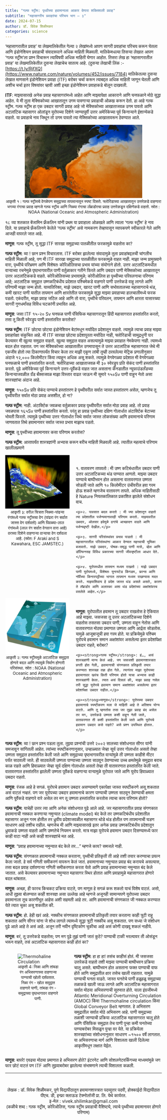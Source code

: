 ```yaml
---
title: "गल्फ स्ट्रीम: पृथ्वीच्या हवामानाला आकार देणारा शक्तिशाली प्रवाह"
subtitle: "महासागरीय प्रवाहाांचा परिचय भाग – ३"
date: 2024-07-15
author: डॉ. विवेक शिळीमकर
categories: science
---
```


‘महासागरातील प्रवाह’ या लेखमालिकेतील गेल्या २ लेखांमध्ये आपण सागरी प्रवाहांचा परिचय करून घेतला आणि इंडोनेशियन प्रवाहाची संवादरूपाने अधिक माहिती मिळवली. मालिकेमधल्या तिसऱ्या लेखात आपण ‘गल्फ स्ट्रीम’ला प्रश्न विचारून त्याविषयी अधिक माहिती घेणार आहोत. तिसरा लेख हा ‘महासागरातील प्रवाह’ या लेखमालिकेतील दुसऱ्या लेखाचेच सातत्य आहे. (दुसऱ्या लेखाची लिंक :- [https://t.ly/RjfXQ](https://www.nature.com/nature/volumes/452/issues/7184)
मालिकेतल्या दुसऱ्या लेखात माणसाने इंडोनेशियन प्रवाहा (ITF) बरोबर चर्चा करून त्याबद्दल अधिक माहिती जाणून घेतली आणि अशीच चर्चा इतर विषयांवर व्हावी अशी इच्छा इंडोनेशियन प्रवाहाकडे बोलून दाखवली. 

__ITF__: माझ्यासारखे अनेक प्रवाह महासागरांमध्ये आहेत आणि माझ्यापेक्षा आकाराने आणि घनफळाने मोठे सुद्धा आहेत. ये मी तुला मेक्सिकोच्या आखातातून उगम पावणाऱ्या प्रवाहाची ओळख करून देतो. 
हा आहे गल्फ स्ट्रीम. गल्फ स्ट्रीम हा एक उबदार सागरी प्रवाह आहे जो मेक्सिकोच्या आखाताजवळ उगम पावतो आणि अटलांटिक महासागर ओलांडून युरोपच्या दिशेने जाण्यापूर्वी उत्तर अमेरिकेच्या पूर्व किनार्‍याने ईशान्येकडे वाहतो. या प्रवाहाचे नाव जिथून तो उगम पावतो त्या मेक्सिकोच्या आखातावरून ठेवण्यात आले. 


<div style="display: flex; align-items: flex-start;">

<div style="flex: 1; text-align: center;">
    <img src="https://raw.githubusercontent.com/vivek-shilimkar/science-interpreter/main/_images/article-3/image1.jpeg" alt="गुल्फस्ट्रीम" style="width: 75%; height: auto;">
    <figcaption style="text-align: center; font-size: small;">आकृती १ : गल्फ स्ट्रीमचे वेगळेपण समुद्राच्या तापमानातून स्पष्ट दिसते. फ्लोरिडाच्या आखातातून उत्तरेकडे वाहणारा भगव्या रंगाचा प्रवाह म्हणजे गल्फ स्ट्रीम आणि निळ्या रंगाचा लॅब्राडोरचा प्रवाह उत्तरेकडून दक्षिणेकडे वाहतो. स्रोत : NOAA (National Oceanic and Atmospheric Administration)</figcaption>
</div>

</div>

<br>
१८ व्या शतकात बेंजामिन फ्रँकलिन यांनी प्रथम या प्रवाहाला ओळखले आणि त्याला ‘गल्फ स्ट्रीम’ हे नाव दिले. या प्रवाहाचे फ्रँकलिनने केलेले ‘गल्फ स्ट्रीम’ असे नामकरण तेव्हापासून व्यापकपणे स्वीकारले गेले आणि आजही वापरले जात आहे.

__माणूस__: गल्फ स्ट्रीम, तू सुद्धा ITF सारखा समुद्राच्या पातळीतील फरकामुळे वाहतोस का?

__गल्फ स्ट्रीम__: व्वा ! छान प्रश्न विचारलास. ITF बरोबर झालेल्या संवादामुळे तुला प्रवाहांबद्दलची चांगलीच माहिती मिळाली आहे, पण मी ITF सारखा समुद्राच्या पातळीतील फरकामुळे वाहत नाही. माझा जन्म प्रामुख्याने वारा, पृथ्वीचे परिभ्रमण आणि विशेषतः कोरिओलिसचा प्रभाव यांच्या संयोगाने होतो. उत्तर अटलांटिकमधील वाऱ्याच्या रचनेमुळे पृष्ठभागावरील पाणी वर्तुळाकार गतीने फिरते आणि उबदार पाणी मेक्सिकोच्या आखातातून उत्तर अटलांटिककडे वाहते. कोरिओलिसच्या प्रभावामुळे; कोरीओलिस हा पृथ्वीच्या परिवलनाचा परिणाम आहे; अटलांटिक समुद्रात उष्णकटिबंधीय प्रदेशात पश्चिमेकडे वाहणारे पाणी उत्तरेकडे वाहू लागते आणि परिणामी माझा जन्म होतो. याव्यतिरिक्त, माझे उबदार, खारट पाणी आणि सभोवतालच्या महासागराचे थंड, कमी खारट पाणी यातील तापमान आणि क्षारतेतील फरकामुळे सुद्धा माझ्या प्रवाहाच्या हालचालीमध्ये फरक पडतो. एकंदरीत, माझा प्रवाह जटिल आहे आणि तो वारा, पृथ्वीचे परिवलन, तापमान आणि क्षारता यासारख्या सागरी गुणधर्मांसह विविध घटकांनी प्रभावित आहे. 

__माणूस__: जसा ITF १५-२० Sv  घनफळ पाणी पॅसिफिक महासागरातून हिंदी महासागरात हस्तांतरित करतो, तसा तू किती स्वेरड्रुप पाणी हस्तांतरित करतोस?

__गल्फ स्ट्रीम__: ITF छोट्या छोट्या इंडोनेशियन बेटांमधून मर्यादित प्रदेशातून वाहतो. त्यामुळे त्याचा प्रवाह माझ्या प्रवाहापेक्षा संकुचित आहे. मी ITF सारखा छोट्या प्रदेशापुरता  मर्यादित नाही, फ्लोरिडाची सामुद्रधुनी पार केल्यावर मी खुल्या समुद्रात वाहतो. खुल्या समुद्रात वाहत असल्यामुळे माझ्या प्रवाहात नेमकेपणा नाही. त्यामध्ये बदल होत राहतात. पण जर मेक्सिकोच्या आखातातील उगमापासून ते उत्तर अटलांटिक महासागरात जेथे मी एकजीव होतो त्या ठिकाणापर्यंत विचार केला तर माझी एकूण लांबी तुम्ही ठरवलेल्या मेट्रिक प्रणालीनुसार अंदाजे १२,००० किलोमीटर किंवा त्याहून अधिक असू शकते. त्यामुळे वेगवेगळ्या प्रदेशात मी वेगवेगळ्या घनफळाचे पाणी हस्तांतरित करतो. फ्लोरिडाच्या आखाताजवळ मी ३० स्वेरड्रुप प्रति सेकंद पाणी हस्तांतरित करतो. पुढे अमेरिकेच्या पूर्व किनार्‍याने उत्तर-पूर्वेकडे वाहत जात असताना कॅनडातील न्यूफाउंडलँडच्या किनार्‍याजवळील ग्रँड बँक्सजवळ माझा विस्तार वाढत जाऊन मी सुमारे १५०Sv पाणी वाहून नेतो असा शास्त्रज्ञांचा अंदाज आहे.

__माणूस__: १५०Sv प्रति सेकंद पाण्याचे हस्तांतरण हे पृथ्वीवरील सर्वात जास्त हस्तांतरण असेल, म्हणजेच तू पृथ्वीवरील सर्वात मोठा प्रवाह असशील, हो ना?

__गल्फ स्ट्रीम__: नाही. अंटार्क्टिक जवळचा वर्तुळाकार प्रवाह पृथ्वीवरील सर्वात मोठा प्रवाह आहे. तो प्रवाह जवळपास १६५Sv पाणी हस्तांतरित करतो. परंतु हा प्रवाह पृथ्वीच्या दक्षिण गोलार्धात अंटार्क्टिक बेटाच्या भोवती फिरतो. त्यामुळे पृथ्वीच्या उत्तर गोलार्धात जिथे सर्वात जास्त लोकसंख्या आणि हवामानाचे परिणाम जाणवतात तिथे हवामानावर सर्वात जास्त प्रभाव माझाच पडतो.

__माणूस__: तू पृथ्वीच्या हवामानावर कसा परिणाम करतोस?

__गल्फ स्ट्रीम__: आत्तापर्यंत शास्त्रज्ञांनी अभ्यास करून बरीच माहिती मिळवली आहे. त्यातील महत्वाचे परिणाम खालीलप्रमाणे

<div style="display: flex; align-items: flex-start;">

  <div style="flex: 1.5; max-width: 50%; margin-right: 20px;">
    <figure style="margin: 0;">
      <img src="https://raw.githubusercontent.com/vivek-shilimkar/science-interpreter/main/_images/article-3/image2.png" alt="गुल्फस्ट्रीम मुळे होणारी उष्णतेची देवाण घेवाण" style="width: 100%; height: auto;">
      <figcaption style="text-align: center; font-size: small;">
        आकृती ३: वरील चित्रात निळ्या-पांढऱ्या रंगांमध्ये गल्फ स्ट्रीमचा वेग (पांढरा रंग सर्वात जास्त वेग दर्शवतो) आणि पिवळ्या-लाल रंगांमध्ये (लाल रंग सर्वात वेगवान वारा आहे) वरच्या दिशेने वाहणाऱ्या वाऱ्याचा वेग दर्शवला आहे. (स्रोत: F Araki and S Kawahara, ESC JAMSTEC.)
      </figcaption>
    </figure>
  </div>

  <div style="flex: 2; padding-top: 20px;">
    <p>१. वातावरण तापवतो :  मी उष्ण कटिबंधातील उबदार पाणी उत्तर अटलांटिकच्या थंड पाण्यात आणतो. माझ्या उबदार पाण्याचे बाष्पीभवन होत असताना वातावरणात उष्णता सोडली जाते आणि १० किलोमीटर उंचीवरील हवा गरम होऊ शकते म्हणजेच वातावरण तापते. अधिक माहितीसाठी हे Nature नियतकालिकात प्रकाशित झालेले संशोधन वाच.</p>

    <p>२. पावसात बदल करतो : मी ज्या प्रदेशातून वाहतो त्या प्रदेशातील पर्जन्यमानावरही परिणाम करतो. माझ्यावरील उबदार, ओलसर हवेमुळे ढगांचे आच्छादन वाढते आणि पर्जन्यवृष्टी देखील.</p>

    <p>३. सागरी परिसंस्थांवर प्रभाव पाडतो : मी महासागरातील परिसंस्थांना आकार देण्यात महत्त्वाची भूमिका बजावतो. माझे उबदार, पोषक-समृद्ध पाणी मासे, व्हेल आणि डॉल्फिनसह विविध प्रकारच्या सागरी जीवसृष्टीला आधार देते.</p>

    <p>४. युरोपमधील तापमान मध्यम राखतो : माझे उबदार पाणी युरोपमध्ये, विशेषतः युनायटेड किंगडम, फ्रान्स आणि नॉर्वेच्या किनारपट्टीच्या भागात तापमान मध्यम राखण्यास मदत करते. माझ्याशिवाय हे प्रदेश जास्त थंड असले असते, कारण ते लॅब्राडोर आणि अलास्का अशा थंड प्रदेशांच्या अक्षांशांवरच वसलेले आहेत.</p>
  </div>

</div>

<div style="display: flex; align-items: flex-start;">

  <div style="flex: 1.5; max-width: 50%; margin-right: 20px;">
    <figure style="margin: 0; text-align: center;">
      <img src="https://raw.githubusercontent.com/vivek-shilimkar/science-interpreter/main/_images/article-3/image3.jpg" alt="गुल्फस्ट्रीम मुळे होणारा सागरी परिसंस्थांवर प्रभाव" style="width: 100%; height: auto;">
      <figcaption style="text-align: center; font-size: small;">
        आकृती २: गल्फ स्ट्रीममुळे अटलांटिक समुद्रात होणारे बदल आणि त्यामुळे निर्माण होणारी परिसंस्था. स्रोत : NOAA (National Oceanic and Atmospheric Administration)
      </figcaption>
    </figure>
  </div>

  <div style="flex: 2; padding-top: 20px;">
    <p><strong>माणूस</strong>: युरोपातील हवामान तू उबदार राखतोस हे ऐकिवात आहे माझ्या. जसजसा तू उत्तर अटलांटिकच्या दिशेने वाहतोस तसतसा उबदार पाणी, उष्णता वाहून नेतोस आणि वातावरणात मोठ्या प्रमाणात उष्णता आणि आर्द्रता सोडतोस. यामुळे आजूबाजूची हवा गरम होते. या प्रक्रियेमुळे पश्चिम युरोपचे हवामान समान अक्षांशांवर असलेल्या इतर प्रदेशांपेक्षा उबदार राहते, बरोबर?</p>
    
    <p><strong>गल्फ स्ट्रीम</strong>: हं…, असं शास्त्रज्ञांनी मान्य केलं आहे. पण जसजशी हवामानशास्त्रात प्रगती होत गेली, हवामानाची संगणकात प्रतिकृती तयार करण्यात शास्त्रज्ञ तज्ञ होत गेले. त्यानंतर माझा युरोपच्या हवामानावर खरंच किती परिणाम होतो याचा अभ्यास काही शास्त्रज्ञांनी केला. त्यात असं दिसलं की, माझा प्रवाह नसेल तरी सुद्धा युरोपचे हवामान समान अक्षांशांवर असलेल्या इतर प्रदेशांपेक्षा उबदार राहील.</p>
    
    <p><strong>माणूस</strong>: युरोपच्या उबदार हवामानाचे स्पष्टीकरण मला जे माहिती आहे ते अतिशय योग्य वाटते. आणि तू म्हणतोस तसा जर तुझा प्रवाह बंद असेल तर मग, उत्तरेकडे उष्णता कशी वाहून नेली जाते, वातावरणात ती कशी हस्तांतरित केली जाते आणि युरोपचे हवामान उबदार कसे राहते? असे प्रश्न उपस्थित होतात.</p>
  </div>

</div>


__गल्फ स्ट्रीम__: व्वा ! छान प्रश्न पडला तुला. तुझ्या प्रश्नांची उत्तरे २००२ सालच्या संशोधनात सीगर यांनी समजावून सांगितली आहेत. त्यांच्या स्पष्टीकरणानुसार, उन्हाळ्यात जेव्हा सूर्य उत्तर गोलार्धात असतो तेव्हा उष्णता समुद्रात हस्तांतरित केली जाते आणि समुद्राच्या पृष्ठभागावरील वाऱ्यांमुळे ती उष्णता काहीशे मीटर पर्यंत साठवली जाते. ही साठवलेली उष्णता पाण्याच्या उष्णता साठवून ठेवण्याच्या उच्च क्षमतेमुळे समुद्रात बराच काळ राहते आणि हिवाळ्यात जेव्हा सूर्य दक्षिण गोलार्धात असतो तेव्हा ती वातावरणात हस्तांतरित केली जाते. वातावरणात हस्तांतरित झालेली उष्णता पूर्वेकडे वाहणाऱ्या वाऱ्यामुळे युरोपात जाते आणि युरोप हिवाळ्यात उबदार राहतो. 

__माणूस__: रंजक आहे हे सगळं. युरोपचे हवामान उबदार असण्यामागे एकापेक्षा जास्त स्पष्टीकरणे असू शकतात असं वाटलं नव्हतं. पण जर युरोपच्या उबदार हवामानाचे कारण पाण्याची उष्णता साठवून ठेवण्याची क्षमता आणि पूर्वेकडे वाहणारे वारे असेल तर मग तू उष्णता हस्तांतरित करतोस त्याचा काय परिणाम होतो? 

__गल्फ स्ट्रीम__: याचेही उत्तर त्या आणि अनेक संशोधनात पुढे आले आहे. जर महासागरातील प्रवाह संगणकात हवामानाची नक्कल करणाऱ्या नमुन्यात (climate model) बंद केले तर उष्णकटिबंधीय प्रदेशातील महासागर अजून गरम होतील तर ध्रुवीय प्रदेशाजवळील महासागर थोडे थंड होतील पण तापमानाची घडण साधारण आहे तशीच राहील. म्हणजेच मी आणि माझ्यासारखे इतर अनेक प्रवाह उष्णकटिबंधीय प्रदेशातून ध्रुवाकडे उष्णता वाहतो आणि उष्णतेचे नियमन करतो. मात्र माझा युरोपचे हवामान उबदार दिसण्यामध्ये फार काही वाटा नाही असे काही शास्त्रज्ञांचे मत आहे.  

__माणूस__: “प्रवाह हवामानाच्या नमुन्यात बंद केले तर…” म्हणजे काय? समजले नाही. 

__गल्फ स्ट्रीम__: संगणकात हवामानाची नक्कल करताना, पृथ्वीची प्रतिकृती ती आहे तशी तयार करण्याचा प्रयत्न केला जातो. हे सर्व गणिती समीकरणं वापरून केलं जातं. हवामानाच्या नमुन्यात प्रवाह बंद करायचे असल्यास, तसा बदल प्रवाह दर्शवणाऱ्या गणिती समीकरणात करता येतो आणि प्रवाह हवामानाच्या नमुन्यात बंद केले जातात. असे केल्यावर हवामानाच्या नमुन्यात महासागर स्थिर होतात आणि प्रवाहामुळे महासागरात होणारे बदल थांबतात.

__माणूस__: अच्छा, ही फारच किचकट प्रक्रिया वाटते, पण माणूस हे सगळं करू शकतो याचं विशेष वाटतं. 
असो, आधी तुझ्या बोलण्यात काही शास्त्रज्ञ असा उल्लेख आहे म्हणजे अजूनही सामान्यपणे युरोपच्या उबदार हवामानाला तूच कारणीभूत आहेस अशी सहमती आहे तर. आणि हवामानाची संगणकात जी नक्कल करण्यात येते त्यात चुका असू शकतील की.

__गल्फ स्ट्रीम__: हो. हेही खरं आहे. नक्कीच संगणकात हवामानाची प्रतिकृती तयार करताना काही त्रुटी राहू शकतात आणि सीगर यांना जे शोध लागले त्यामध्ये सुद्धा त्रुटी नक्कीच असू शकतात. पण सध्या जे संशोधन पुढे आले आहे ते असं आहे. अजून तरी नवीन दृष्टिकोण चुकीचा आहे असं कोणी दाखवू शकलं नाहीये.  

__माणूस__: बरं, तू उत्तरेकडे वाहतोस; पण मग पुढे तुझं पाणी जातं कुठे? पाण्याची टाकी भरल्यावर ती ओसंडून भरून वाहते, तसं अटलांटिक महासागरात काही होतं का?

<div style="display: flex; align-items: flex-start;">

<div style="flex: 1.5;">
    <figure style="max-width: 100%;">
    <img src="https://upload.wikimedia.org/wikipedia/commons/a/ab/Thermohaline_circulation.svg" alt="Thermohaline Circulation" align="left">
    <figcaption style="text-align: center; font-size: small;">आकृती 4: निळा आणि तांबडा रंग अभिसरणाच्या वाहणाऱ्या पाण्याची खोली दर्शवतात. निळा रंग - खोल समुद्रात वाहणारे पाणी, तांबडा रंग - समुद्राच्या पृष्ठभागावर वाहणारे पाणी. </figcaption>
    </figure>
</div>
    

<div style="flex: 2; padding-left: 10px;">
<p><strong>गल्फ स्ट्रीम</strong>: हा हा हा! तसंच काहीसं होतं. मी जसजसा उत्तरेकडे वाहतो तशी माझ्या पाण्याची बाष्पीभवन प्रक्रिया चालू असते. बाष्पीभवन होत असताना फक्त पाण्याची वाफ होते आणि समुद्रातील क्षार तसेच खाली राहतात. यामुळे पाण्याची घनता वाढते. जास्त घनतेचे  पाणी  हळूहळू  समुद्राच्या  तळाकडे   खाली  जाऊ   लागते  आणि  अटलांटिक महासागरात सर्वात मोठया अभिसरणाची सुरुवात होते. याला इंग्रजीमध्ये Atlantic Meridional Overturning Circulation (AMOC) किंवा Thermohaline circulation किंवा Global Conveyor Belt म्हणतात. हे अभिसरण समुद्रातील सर्वात मोठे अभिसरण आहे. पाणी समुद्राच्या तळाशी जाण्याची प्रक्रिया अटलांटिक महासागरात चालू होते आणि पॅसिफिक समुद्रात तेच पाणी पुन्हा कमी घनतेच्या पाण्याबरोबर मिसळून पुन्हा वर येते. या प्रक्रियेला शास्त्रज्ञांच्या संशोधनानुसार साधारण ~१५०० वर्षे लागतात. या अभिसरणाचा  मार्ग आणि विशालता खाली दिलेल्या आकृतीमधून लक्षात येईल. 
</p>
</div>

</div>

__माणूस__: बापरे! एवढ्या मोठ्या प्रमाणात हे अभिसरण होते? इंटरनेट आणि सोशलनेटवर्किंगच्या माध्यमांमुळे जग फार छोटं वाटतं पण ITF आणि तुझ्याबरोबर झालेल्या संभाषणाने त्याची विशालता कळली.

---
<br>
<p style="text-align: center;">
लेखक : डॉ. विवेक शिळीमकर, पुणे विद्यापीठातून हवामानशास्त्रात पदव्युत्तर पदवी, होक्काईदो विद्यापीठात पीएच. डी, इन्फ्रा क्लाऊड टेक्नोलॉजी प्रा. लि. येथे कार्यरत. <br>
इ-मेल : vivek.shilimkar@gmail.com <br>
(कळीचे शब्द : गल्फ स्ट्रीम, कोरिओलिस, गल्फ स्ट्रीम प्रवाहाची वैशिष्ट्ये, त्याचे पृथ्वीच्या हवामानावर होणारे परिणाम)
</p>


